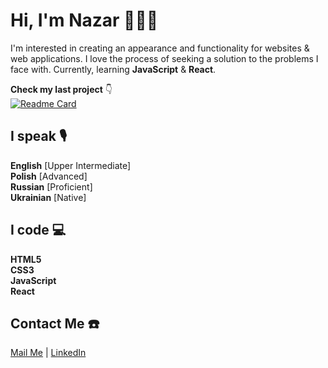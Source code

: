 # Hi, I'm Nazar 🙋🏻‍♂️

I'm interested in creating an appearance and functionality for websites & web applications. I love the process of seeking a solution to the problems I face with. Currently, learning **JavaScript** & **React**.

**Check my last project** 👇
<br>
[![Readme Card](https://github-readme-stats.vercel.app/api/pin/?username=LiberViator&repo=ecommerce-website)][link_project]

## I speak 🎙

**English** [Upper Intermediate]
<br>
**Polish** [Advanced]
<br>
**Russian** [Proficient]
<br>
**Ukrainian** [Native]

## I code 💻

**HTML5**
<br>
**CSS3**
<br>
**JavaScript**
<br>
**React**

## Contact Me ☎️

[Mail Me][link_mail] | [LinkedIn][link_linkedin]

<!-- Links -->
[link_project]: https://github.com/LiberViator/ecommerce-website
[link_mail]: mailto:nazar.poplavsky@gmail.com
[link_linkedin]: https://www.linkedin.com/in/npko/
